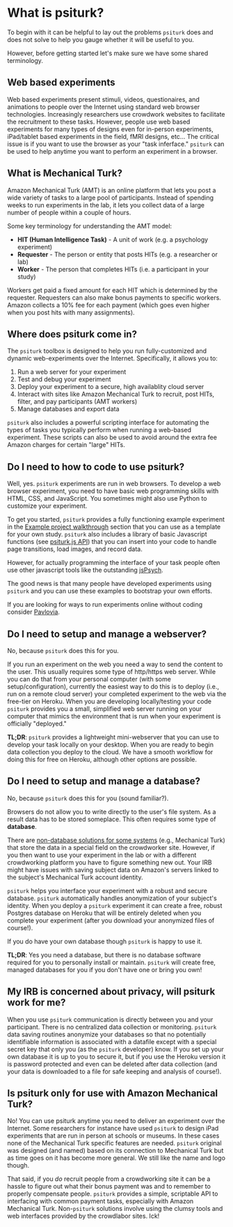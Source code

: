 # What is psiturk?

To begin with it can be helpful to lay out the problems `psiturk` 
does and does not solve to help you gauge whether it will be useful to you.

However, before getting started let's make sure we have some shared terminology.

## Web based experiments

Web based experiments present stimuli, videos, questionaires, and animations to people over the Internet using standard web browser technologies. Increasingly researchers use crowdwork websites to facilitate the recruitment to these tasks.  However, people use web based experiments for many types of designs even for in-person experiments, iPad/tablet based experiments in the field, fMRI designs, etc...
The critical issue is if you want to use the browser as your "task inferface."
`psiturk` can be used to help anytime you want to perform an experiment in a browser.

## What is Mechanical Turk?

Amazon Mechanical Turk (AMT) is an online platform that lets you post a
wide variety of tasks to a large pool of participants. Instead of
spending weeks to run experiments in the lab, it lets you collect data
of a large number of people within a couple of hours.

Some key terminology for understanding the AMT model:

-  **HIT (Human Intelligence Task)** - A unit of work (e.g. a psychology experiment)
-  **Requester** - The person or entity that posts HITs (e.g. a researcher or lab)
-  **Worker** - The person that completes HITs (i.e. a participant in your study)

Workers get paid a fixed amount for each HIT which is determined by the
requester. Requesters can also make bonus payments to specific workers.
Amazon collects a 10% fee for each payment (which goes even higher when you post hits with many assignments).


## Where does psiturk come in?

The `psiturk` toolbox is designed to help you run fully-customized and dynamic web-experiments over the Internet. Specifically, it allows you to:

1. Run a web server for your experiment
2. Test and debug your experiment
3. Deploy your experiment to a secure, high availablity cloud server
4. Interact with sites like Amazon Mechanical Turk to recruit, post HITs, filter, and pay participants (AMT workers)
5. Manage databases and export data

`psiturk` also includes a powerful scripting interface for automating the types of tasks you typically perform when running a web-based experiment.  These scripts can also be used to avoid
around the extra fee Amazon charges for certain "large" HITs.

## Do I need to how to code to use psiturk?

Well, yes. `psiturk` experiments are run in web browsers. To develop a web browser
experiment, you need to have basic web programming skills with HTML, CSS, and
JavaScript.  You sometimes might also use Python to customize your experiment.

To get you started, `psiturk` provides a fully functioning example
experiment in the [Example project walkthrough](tutorials/example-project-stroop) section that
you can use as a template for your own study. `psiturk` also includes
a library of basic Javascript functions (see [psiturk.js API](api-overview)) that you can
insert into your code to handle page transitions, load images, and
record data.

However, for actually programming the interface of your task people often use other 
javascript tools like the outstanding [jsPsych](https://www.jspsych.org).

The good news is that many people have developed experiments using `psiturk` and 
you can use these examples to bootstrap your own efforts.

If you are looking for ways to run experiments online without coding consider [Pavlovia](https://pavlovia.org).


## Do I need to setup and manage a webserver?

No, because `psiturk` does this for you.

If you run an experiment on the web you need a way to send the content to the user.  This usually requires some type of http/https web server.  While you can do that from your personal computer (with some setup/configuration), currently the easiest way to do this is to deploy (i.e., run on a remote cloud server) your completed experiment to the web via the free-tier on Heroku.  When you are developing locally/testing your code `psiturk` provides you a small, simplified web server running on your computer that mimics the environment that is run when your experiment is officially "deployed."

**TL;DR**: `psiturk` provides a lightweight mini-webserver that you can use to develop your task locally on your desktop.  When you are ready to begin data collection you deploy to the cloud.  We have a smooth workflow for doing this for free on Heroku, although other options are possible.

## Do I need to setup and manage a database?

No, because `psiturk` does this for you (sound familiar?).  

Browsers do not allow you to write directly to the user's file system.  As a result data has to be stored someplace.  This often requires some type of **database**.  

There are [non-database solutions for some systems](https://www.jspsych.org/overview/mturk/) (e.g., Mechanical Turk) that store the data in a special field on the crowdworker site.  However, if you then want to use your experiment in the lab or with a different crowdworking platform you have to figure something new out.  Your IRB might have issues with saving subject data on Amazon's servers linked to the subject's Mechanical Turk account identity.  

`psiturk` helps you interface your experiment with a robust and secure database.  `psiturk` automatically handles anonymization of your subject's identity.  When you deploy a `psiturk` experiment it can create a free, robust Postgres database on Heroku that will be entirely deleted when you complete your experiment (after you download your anonymized files of course!).  

If you do have your own database though `psiturk` is happy to use it.

**TL;DR**: Yes you need a database, but there is no database software required for you to personally install or maintain.  `psiturk` will create free, managed databases for you if you don't have one or bring you own!  

## My IRB is concerned about privacy, will psiturk work for me?

When you use `psiturk` communication is directly between you and your participant.  There is no centralized data collection or monitoring.  `psiturk` data saving routines anonymize your databases so that no potentially identifiable information is associated with a datafile except with a special secret key that only you (as the `psiturk` developer) know.  If you set up your own database it is up to you to secure it, but if you use the Heroku version it is password protected and even can be deleted after data collection (and your data is downloaded to a file for safe keeping and analysis of course!).

## Is psiturk only for use with Amazon Mechanical Turk?

No!  You can use psiturk anytime you need to deliver an experiment over the Internet.  Some researchers for instance have used `psiturk` to design iPad experiments that are run in person at schools or museums.  In these cases none of the Mechanical Turk specific features are needed.  `psiturk` original was designed (and named) based on its connection to Mechanical Turk but as time goes on it has become more general.  We still like the name and logo though.

That said, if you *do* recruit people from a crowdworking site it can be a hassle to figure out what their bonus payment was and to remember to properly compensate people.  `psiturk` provides a simple, scriptable API to interfacing with common payment tasks, especially with Amazon Mechanical Turk.  Non-`psiturk` solutions involve using the clumsy tools and web interfaces provided by the crowdlabor sites.  Ick!

